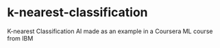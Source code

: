 # k-nearest-classification
K-nearest Classification AI made as an example in a Coursera ML course from IBM
